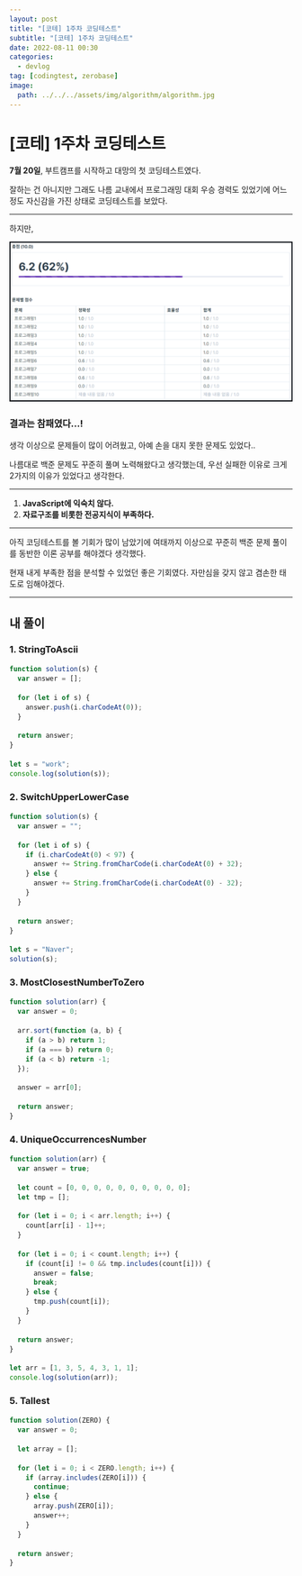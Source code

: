 ```yaml
---
layout: post
title: "[코테] 1주차 코딩테스트"
subtitle: "[코테] 1주차 코딩테스트"
date: 2022-08-11 00:30
categories:
  - devlog
tag: [codingtest, zerobase]
image:
  path: ../../../assets/img/algorithm/algorithm.jpg
---
```


# [코테] 1주차 코딩테스트

**7월 20일**, 부트캠프를 시작하고 대망의 첫 코딩테스트였다.

잘하는 건 아니지만 그래도 나름 교내에서 프로그래밍 대회 우승 경력도 있었기에 어느정도 자신감을 가진 상태로 코딩테스트를 보았다.

---

하지만, 

![first-coding-test.png](../../assets/img/develop/2022-08-11-dev-first-coding-test/first-coding-test.png)

### **결과는 참패였다…!**

생각 이상으로 문제들이 많이 어려웠고, 아예 손을 대지 못한 문제도 있었다..

나름대로 백준 문제도 꾸준히 풀며 노력해왔다고 생각했는데, 우선 실패한 이유로 크게 2가지의 이유가 있었다고 생각한다.

---

1. **JavaScript에 익숙치 않다.**
2. **자료구조를 비롯한 전공지식이 부족하다.**

---

아직 코딩테스트를 볼 기회가 많이 남았기에 여태까지 이상으로 꾸준히 백준 문제 풀이를 동반한 이론 공부를 해야겠다 생각했다.

현재 내게 부족한 점을 분석할 수 있었던 좋은 기회였다. 자만심을 갖지 않고 겸손한 태도로 임해야겠다.

---

## 내 풀이

### 1. StringToAscii

```jsx
function solution(s) {
  var answer = [];

  for (let i of s) {
    answer.push(i.charCodeAt(0));
  }

  return answer;
}

let s = "work";
console.log(solution(s));
```

### 2. SwitchUpperLowerCase

```jsx
function solution(s) {
  var answer = "";

  for (let i of s) {
    if (i.charCodeAt(0) < 97) {
      answer += String.fromCharCode(i.charCodeAt(0) + 32);
    } else {
      answer += String.fromCharCode(i.charCodeAt(0) - 32);
    }
  }

  return answer;
}

let s = "Naver";
solution(s);
```

### 3. MostClosestNumberToZero

```jsx
function solution(arr) {
  var answer = 0;

  arr.sort(function (a, b) {
    if (a > b) return 1;
    if (a === b) return 0;
    if (a < b) return -1;
  });

  answer = arr[0];

  return answer;
}
```

### 4. UniqueOccurrencesNumber

```jsx
function solution(arr) {
  var answer = true;

  let count = [0, 0, 0, 0, 0, 0, 0, 0, 0, 0];
  let tmp = [];

  for (let i = 0; i < arr.length; i++) {
    count[arr[i] - 1]++;
  }

  for (let i = 0; i < count.length; i++) {
    if (count[i] != 0 && tmp.includes(count[i])) {
      answer = false;
      break;
    } else {
      tmp.push(count[i]);
    }
  }

  return answer;
}

let arr = [1, 3, 5, 4, 3, 1, 1];
console.log(solution(arr));
```

### 5. Tallest

```jsx
function solution(ZERO) {
  var answer = 0;

  let array = [];

  for (let i = 0; i < ZERO.length; i++) {
    if (array.includes(ZERO[i])) {
      continue;
    } else {
      array.push(ZERO[i]);
      answer++;
    }
  }

  return answer;
}
```